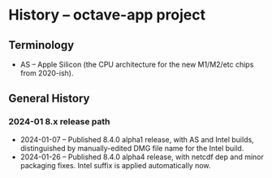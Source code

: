# History – octave-app project

## Terminology

* AS – Apple Silicon (the CPU architecture for the new M1/M2/etc chips from 2020-ish).

## General History

### 2024-01 8.x release path

* 2024-01-07 – Published 8.4.0 alpha1 release, with AS and Intel builds, distinguished by manually-edited DMG file name for the Intel build.
* 2024-01-26 – Published 8.4.0 alpha4 release, with netcdf dep and minor packaging fixes. Intel suffix is applied automatically now.

